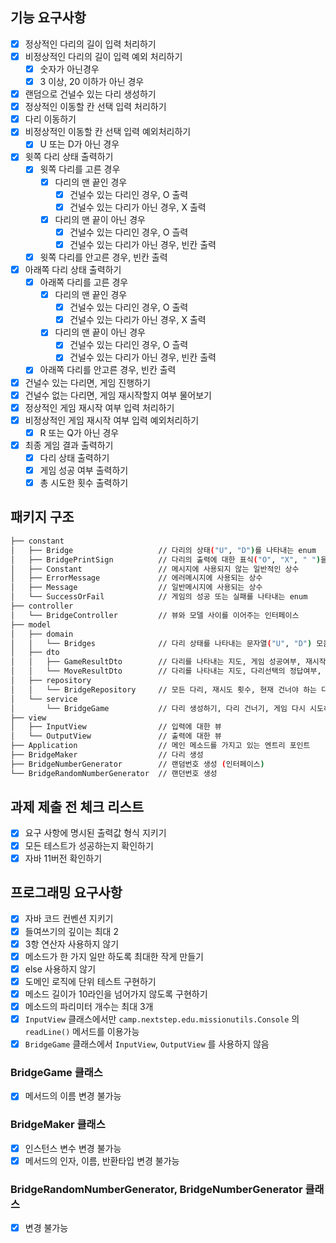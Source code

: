 ## 기능 요구사항

- [x] 정상적인 다리의 길이 입력 처리하기
- [x] 비정상적인 다리의 길이 입력 예외 처리하기
    - [x] 숫자가 아닌경우
    - [x] 3 이상, 20 이하가 아닌 경우
- [x] 랜덤으로 건널수 있는 다리 생성하기
- [x] 정상적인 이동할 칸 선택 입력 처리하기
- [x] 다리 이동하기
- [x] 비정상적인 이동할 칸 선택 입력 예외처리하기
    - [x] U 또는 D가 아닌 경우
- [x] 윗쪽 다리 상태 출력하기
    - [x] 윗쪽 다리를 고른 경우
        - [x] 다리의 맨 끝인 경우
            - [x] 건널수 있는 다리인 경우, O 출력
            - [x] 건널수 있는 다리가 아닌 경우, X 출력
        - [x] 다리의 맨 끝이 아닌 경우
            - [x] 건널수 있는 다리인 경우, O 츨력
            - [x] 건널수 있는 다리가 아닌 경우, 빈칸 출력
    - [x] 윗쪽 다리를 안고른 경우, 빈칸 출력
- [x] 아래쪽 다리 상태 출력하기
    - [x] 아래쪽 다리를 고른 경우
        - [x] 다리의 맨 끝인 경우
            - [x] 건널수 있는 다리인 경우, O 출력
            - [x] 건널수 있는 다리가 아닌 경우, X 출력
        - [x] 다리의 맨 끝이 아닌 경우
            - [x] 건널수 있는 다리인 경우, O 츨력
            - [x] 건널수 있는 다리가 아닌 경우, 빈칸 출력
    - [x] 아래쪽 다리를 안고른 경우, 빈칸 출력
- [x] 건널수 있는 다리면, 게임 진행하기
- [x] 건널수 없는 다리면, 게임 재시작할지 여부 물어보기
- [x] 정상적인 게임 재시작 여부 입력 처리하기
- [x] 비정상적인 게임 재시작 여부 입력 예외처리하기
    - [x] R 또는 Q가 아닌 경우
- [x] 최종 게임 결과 출력하기
    - [x] 다리 상태 출력하기
    - [x] 게임 성공 여부 출력하기
    - [x] 총 시도한 횟수 출력하기

## 패키지 구조

```bash
├── constant
│   ├── Bridge                   // 다리의 상태("U", "D")를 나타내는 enum
│   ├── BridgePrintSign          // 다리의 출력에 대한 표식("O", "X", " ")을 나타내는 enum
│   ├── Constant                 // 메시지에 사용되지 않는 일반적인 상수
│   ├── ErrorMessage             // 에러메시지에 사용되는 상수
│   ├── Message                  // 일반메시지에 사용되는 상수
│   └── SuccessOrFail            // 게임의 성공 또는 실패를 나타내는 enum
├── controller                   
│   └── BridgeController         // 뷰와 모델 사이를 이어주는 인터페이스
├── model                        
│   ├── domain                   
│   │   └── Bridges              // 다리 상태를 나타내는 문자열("U", "D") 모음
│   ├── dto                      
│   │   ├── GameResultDto        // 다리를 나타내는 지도, 게임 성공여부, 재시작 횟수 정보를 가진 dto 
│   │   └── MoveResultDto        // 다리를 나타내는 지도, 다리선택의 정답여부, 다리 마지막에 도달했는지 정보를 가진 dto 
│   ├── repository   
│   │   └── BridgeRepository     // 모든 다리, 재시도 횟수, 현재 건너야 하는 다리 위치, 게임 성공여부 관리
│   └── service                     
│       └── BridgeGame           // 다리 생성하기, 다리 건너기, 게임 다시 시도하기, 다리 지도 조회, 게임 결과 조회
├── view                         
│   ├── InputView                // 입력에 대한 뷰
│   └── OutputView               // 출력에 대한 뷰
├── Application                  // 메인 메소드를 가지고 있는 엔트리 포인트
├── BridgeMaker                  // 다리 생성
├── BridgeNumberGenerator        // 랜덤번호 생성 (인터페이스)
└── BridgeRandomNumberGenerator  // 랜던번호 생성
``` 

## 과제 제출 전 체크 리스트

- [x] 요구 사항에 명시된 출력값 형식 지키기
- [x] 모든 테스트가 성공하는지 확인하기
- [x] 자바 11버전 확인하기

## 프로그래밍 요구사항

- [x] 자바 코드 컨벤션 지키기
- [x] 들여쓰기의 깊이는 최대 2
- [x] 3항 연산자 사용하지 않기
- [x] 메소드가 한 가지 일만 하도록 최대한 작게 만들기
- [x] else 사용하지 않기
- [x] 도메인 로직에 단위 테스트 구현하기
- [x] 메소드 길이가 10라인을 넘어가지 않도록 구현하기
- [x] 메소드의 파리미터 개수는 최대 3개
- [x] `InputView` 클래스에서만 `camp.nextstep.edu.missionutils.Console` 의 `readLine()` 메서드를 이용가능
- [x] `BridgeGame` 클래스에서 `InputView`, `OutputView` 를 사용하지 않음

### BridgeGame 클래스

- [x] 메서드의 이름 변경 불가능

### BridgeMaker 클래스

- [x] 인스턴스 변수 변경 불가능
- [x] 메서드의 인자, 이름, 반환타입 변경 불가능

### BridgeRandomNumberGenerator, BridgeNumberGenerator 클래스

- [x] 변경 불가능